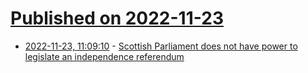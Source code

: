 # [Published on 2022-11-23](index.md)

* [2022-11-23, 11:09:10](https://news.ycombinator.com/item?id=33717733) - [Scottish Parliament does not have power to legislate an independence referendum](https://www.supremecourt.uk/press-summary/uksc-2022-0098.html)
